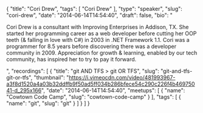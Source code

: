 {
  "title": "Cori Drew",
  "tags": [
    "Cori Drew"
  ],
  "type": "speaker",
  "slug": "cori-drew",
  "date": "2014-06-14T14:54:40",
  "draft": false,
  "bio": "<p>Cori Drew is a consultant with Improving Enterprises in Addison, TX. She started her programming career as a web developer before cutting her OOP teeth (& falling in love with C#) in 2003 in .NET Framework 1.1. Cori was a programmer for 8.5 years before discovering there was a developer community in 2009. Appreciation for growth & learning, enabled by our tech community, has inspired her to try to pay it forward.</p>",
  "recordings": [
    {
      "title": "git AND TFS > git OR TFS",
      "slug": "git-and-tfs-git-or-tfs",
      "thumbnail": "https://i.vimeocdn.com/video/481993967-a3f8d1520a4a03b32ddffb9f50ad5ff034b286bfece54c290c226f4b46975041-d_295x166",
      "date": "2014-06-14T14:54:40",
      "meetups": [
        {
          "name": "Cowtown Code Camp",
          "slug": "cowtown-code-camp"
        }
      ],
      "tags": [
        {
          "name": "git",
          "slug": "git"
        }
      ]
    }
  ]
}